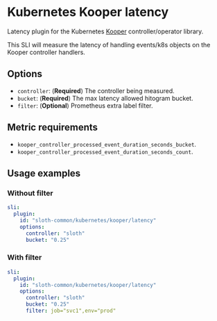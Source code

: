 # Kubernetes Kooper latency

Latency plugin for the Kubernetes [Kooper] controller/operator library.

This SLI will measure the latency of handling events/k8s objects on the Kooper controller handlers.

## Options

- `controller`: (**Required**) The controller being measured.
- `bucket`: (**Required**) The max latency allowed hitogram bucket.
- `filter`: (**Optional**) Prometheus extra label filter.

## Metric requirements

- `kooper_controller_processed_event_duration_seconds_bucket`.
- `kooper_controller_processed_event_duration_seconds_count`.

## Usage examples

### Without filter

```yaml
sli:
  plugin:
    id: "sloth-common/kubernetes/kooper/latency"
    options:
      controller: "sloth"
      bucket: "0.25"
```

### With filter

```yaml
sli:
  plugin:
    id: "sloth-common/kubernetes/kooper/latency"
    options:
      controller: "sloth"
      bucket: "0.25"
      filter: job="svc1",env="prod"
```

[kooper]: https://github.com/spotahome/kooper
